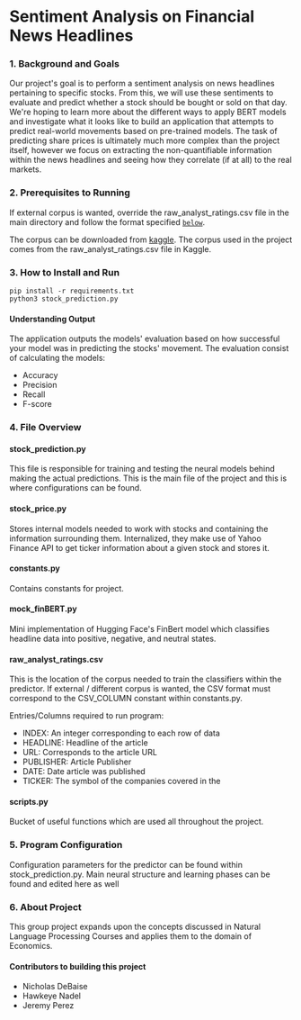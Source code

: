 # Sentiment Analysis on Financial News Headlines

### 1. Background and Goals
Our project's goal is to perform a sentiment analysis on news headlines pertaining to specific stocks. From this, we will use these sentiments to evaluate and predict whether a stock should be bought or sold on that day. We're hoping to learn more about the different ways to apply BERT models and investigate what it looks like to build an application that attempts to predict real-world movements based on pre-trained models. The task of predicting share prices is ultimately much more complex than the project itself, however we focus on extracting the non-quantifiable information within the news headlines and seeing how they correlate (if at all) to the real markets.

### 2.  Prerequisites to Running
If external corpus is wanted, override the raw_analyst_ratings.csv file in the main directory and follow the format specified [`below`](#corpus).

The corpus can be downloaded from [kaggle](https://www.kaggle.com/datasets/miguelaenlle/massive-stock-news-analysis-db-for-nlpbacktests). The corpus used in the project comes from the raw_analyst_ratings.csv file in Kaggle.

### 3. How to Install and Run

    pip install -r requirements.txt 
    python3 stock_prediction.py

#### Understanding Output
The application outputs the models' evaluation based on how successful your model was in predicting the stocks' movement. The evaluation consist of calculating the models: 

- Accuracy
- Precision
- Recall
- F-score

### 4. File Overview

#### stock_prediction.py
This file is responsible for training and testing the neural models behind making the actual predictions. This is the main file of the project and this is where configurations can be found.

#### stock_price.py
Stores internal models needed to work with stocks and containing the information surrounding them. Internalized, they make use of Yahoo Finance API to get ticker information about a given stock and stores it.

#### constants.py
Contains constants for project.

#### mock_finBERT.py
Mini implementation of Hugging Face's FinBert model which classifies headline data into positive, negative, and neutral states.

<h4 id="corpus"> raw_analyst_ratings.csv </h4> 

This is the location of the corpus needed to train the classifiers within the predictor.
If external / different corpus is wanted, the CSV format must correspond to the CSV_COLUMN constant within constants.py.

Entries/Columns required to run program:
 - INDEX: An integer corresponding to each row of data
 - HEADLINE: Headline of the article
 - URL: Corresponds to the article URL
 - PUBLISHER: Article Publisher
 - DATE: Date article was published
 - TICKER: The symbol of the companies covered in the 


#### scripts.py
Bucket of useful functions which are used all throughout the project. 

### 5. Program Configuration
Configuration parameters for the predictor can be found within stock_prediction.py. Main neural structure and learning phases can be found and edited here as well

### 6. About Project
This group project expands upon the concepts discussed in Natural Language Processing Courses and applies them to the domain of Economics.

#### Contributors to building this project

- Nicholas DeBaise
- Hawkeye Nadel
- Jeremy Perez
